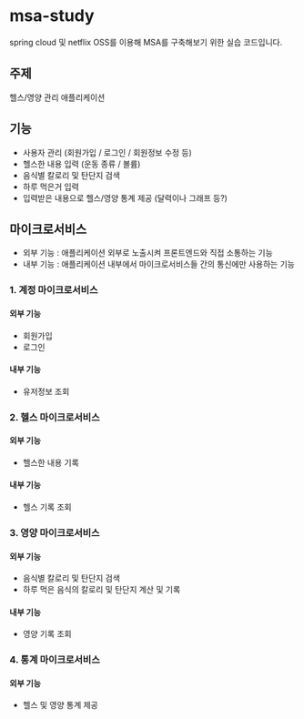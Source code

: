 # msa-study

spring cloud 및 netflix OSS를 이용해 MSA를 구축해보기 위한 실습 코드입니다.

## 주제

헬스/영양 관리 애플리케이션

## 기능
- 사용자 관리 (회원가입 / 로그인 / 회원정보 수정 등)
- 헬스한 내용 입력 (운동 종류 / 볼륨)
- 음식별 칼로리 및 탄단지 검색
- 하루 먹은거 입력
- 입력받은 내용으로 헬스/영양 통계 제공 (달력이나 그래프 등?)

## 마이크로서비스

* 외부 기능 : 애플리케이션 외부로 노출시켜 프론트엔드와 직접 소통하는 기능
* 내부 기능 : 애플리케이션 내부에서 마이크로서비스들 간의 통신에만 사용하는 기능

### 1. 계정 마이크로서비스

#### 외부 기능

- 회원가입
- 로그인

#### 내부 기능

- 유저정보 조회

### 2. 헬스 마이크로서비스

#### 외부 기능
 
- 헬스한 내용 기록

#### 내부 기능

- 헬스 기록 조회

### 3. 영양 마이크로서비스

#### 외부 기능

- 음식별 칼로리 및 탄단지 검색
- 하루 먹은 음식의 칼로리 및 탄단지 계산 및 기록

#### 내부 기능

- 영양 기록 조회

### 4. 통계 마이크로서비스

#### 외부 기능

- 헬스 및 영양 통계 제공
